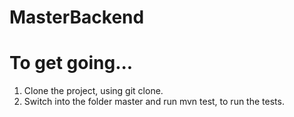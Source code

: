 # MasterBackend
# To get going...

1) Clone the project, using git clone.
2) Switch into the folder master and run mvn test, to run the tests.


